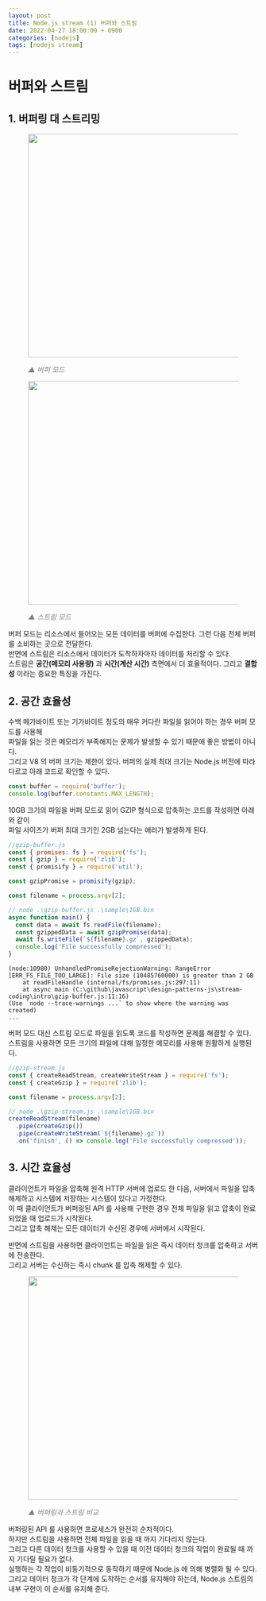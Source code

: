 ```yaml
---
layout: post
title: Node.js stream (1) 버퍼와 스트림  
date: 2022-04-27 18:00:00 + 0900
categories: [nodejs]
tags: [nodejs stream]
---
```

# 버퍼와 스트림
## 1. 버퍼링 대 스트리밍
<figure>
  <img src="https://user-images.githubusercontent.com/13375810/165419761-102507ec-cce3-46b4-9865-6a0be77d08fb.png" height="450" />
  <p style="font-style: italic; color: gray;">▲ 버퍼 모드</p>
</figure>

<figure>
  <img src="https://user-images.githubusercontent.com/13375810/165419764-c8a492c9-e205-4354-bf35-a664b241b5cd.png" height="450" />
  <p style="font-style: italic; color: gray;">▲ 스트림 모드</p>
</figure>

버퍼 모드는 리소스에서 들어오는 모든 데이터를 버퍼에 수집한다. 그런 다음 전체 버퍼를 소비하는 곳으로 전달한다.   
반면에 스트림은 리소스에서 데이터가 도착하자마자 데이터를 처리할 수 있다.   
스트림은 __공간(메모리 사용량)__ 과 __시간(계산 시간)__ 측면에서 더 효율적이다. 그리고 __결합성__ 이라는 중요한 특징을 가진다.   

## 2. 공간 효율성
수백 메가바이트 또는 기가바이트 정도의 매우 커다란 파일을 읽어야 하는 경우 버퍼 모드를 사용해   
파일을 읽는 것은 메모리가 부족해지는 문제가 발생할 수 있기 때문에 좋은 방법이 아니다.   
그리고 V8 의 버퍼 크기는 제한이 있다. 버퍼의 실제 최대 크기는 Node.js 버전에 따라 다르고 아래 코드로 확인할 수 있다.
```javascript
const buffer = require('buffer');
console.log(buffer.constants.MAX_LENGTH);
```

10GB 크기의 파일을 버퍼 모드로 읽어 GZIP 형식으로 압축하는 코드를 작성하면 아래와 같이   
파일 사이즈가 버퍼 최대 크기인 2GB 넘는다는 에러가 발생하게 된다.

```javascript
//gzip-buffer.js
const { promises: fs } = require('fs');
const { gzip } = require('zlib');
const { promisify } = require('util');

const gzipPromise = promisify(gzip);

const filename = process.argv[2];

// node .\gzip-buffer.js .\sample\1GB.bin
async function main() {
  const data = await fs.readFile(filename);
  const gzippedData = await gzipPromise(data);
  await fs.writeFile(`${filename}.gz`, gzippedData);
  console.log('File successfully compressed');
}
```

```
(node:10980) UnhandledPromiseRejectionWarning: RangeError [ERR_FS_FILE_TOO_LARGE]: File size (10485760000) is greater than 2 GB
    at readFileHandle (internal/fs/promises.js:297:11)
    at async main (C:\github\javascript\design-patterns-js\stream-coding\intro\gzip-buffer.js:11:16)
(Use `node --trace-warnings ...` to show where the warning was created)
...
```

버퍼 모드 대신 스트림 모드로 파일을 읽도록 코드를 작성하면 문제를 해결할 수 있다.   
스트림을 사용하면 모든 크기의 파일에 대해 일정한 메모리를 사용해 원활하게 실행된다.
```javascript
//gzip-stream.js
const { createReadStream, createWriteStream } = require('fs');
const { createGzip } = require('zlib');

const filename = process.argv[2];

// node .\gzip-stream.js .\sample\1GB.bin
createReadStream(filename)
  .pipe(createGzip())
  .pipe(createWriteStream(`${filename}.gz`))
  .on('finish', () => console.log('File successfully compressed'));
```

## 3. 시간 효율성
클라이언트가 파일을 압축해 원격 HTTP 서버에 업로드 한 다음, 서버에서 파일을 압축 해제하고 시스템에 저장하는 시스템이 있다고 가정한다.   
이 때 클라이언트가 버퍼링된 API 를 사용해 구현한 경우 전체 파일을 읽고 압축이 완료 되었을 때 업로드가 시작된다.   
그리고 압축 해제는 모든 데이터가 수신된 경우에 서버에서 시작된다.   
    
반면에 스트림을 사용하면 클라이언트는 파일을 읽은 즉시 데이터 청크를 압축하고 서버에 전송한다.    
그리고 서버는 수신하는 즉시 chunk 를 압축 해제할 수 있다.   

<figure>
  <img src="https://user-images.githubusercontent.com/13375810/165425635-785c8463-0406-4d1b-90c8-92cc3dc6d9da.png" height="450" />
  <p style="font-style: italic; color: gray;">▲ 버퍼링과 스트림 비교</p>
</figure>

버퍼링된 API 를 사용하면 프로세스가 완전히 순차적이다.   
하지만 스트림을 사용하면 전체 파일을 읽을 때 까지 기다리지 않는다.    
그리고 다른 데이터 청크를 사용할 수 있을 때 이전 데이터 청크의 작업이 완료될 때 까지 기다릴 필요가 없다.   
실행하는 각 작업이 비동기적으로 동작하기 때문에 Node.js 에 의해 병렬화 될 수 있다.   
그리고 데이터 청크가 각 단계에 도착하는 순서를 유지해야 하는데, Node.js 스트림의 내부 구현이 이 순서를 유지해 준다.   

